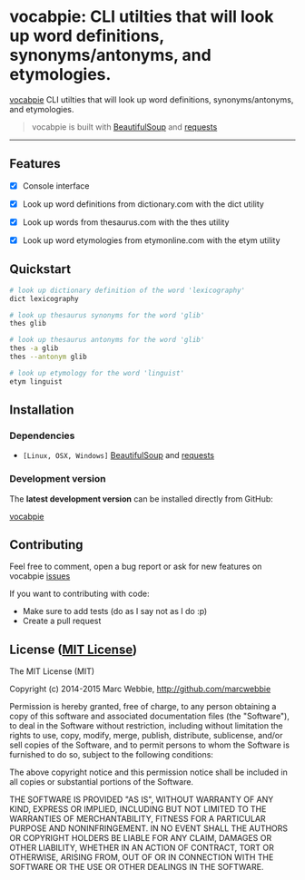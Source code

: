 # vocabpie: CLI utilties that will look up word definitions, synonyms/antonyms, and etymologies. 
[vocabpie](https://github.com/wamsachel/vocabpie.git) CLI utilties that will look up word definitions, synonyms/antonyms, and etymologies.

> vocabpie is built with [BeautifulSoup](http://www.crummy.com/software/BeautifulSoup/#Download) and [requests](http://docs.python-requests.org/en/latest/user/install/#install) 

-----

## Features

+ [x] Console interface
+ [x] Look up word definitions from dictionary.com with the dict utility
+ [x] Look up words from thesaurus.com with the thes utility
+ [x] Look up word etymologies from etymonline.com with the etym utility


## Quickstart

```bash
# look up dictionary definition of the word 'lexicography'
dict lexicography

# look up thesaurus synonyms for the word 'glib'
thes glib

# look up thesaurus antonyms for the word 'glib'
thes -a glib
thes --antonym glib 

# look up etymology for the word 'linguist'
etym linguist

```

## Installation

### Dependencies

+ `[Linux, OSX, Windows]` [BeautifulSoup](http://www.crummy.com/software/BeautifulSoup/#Download) and [requests](http://docs.python-requests.org/en/latest/user/install/#install) 

### Development version

The **latest development version** can be installed directly from GitHub:

[vocabpie](https://github.com/wamsachel/vocabpie.git)


## Contributing

Feel free to comment, open a bug report or ask for new features on vocabpie [issues](https://github.com/wamsachel/vocabpie/issues)

If you want to contributing with code:

- Make sure to add tests (do as I say not as I do :p)
- Create a pull request


## License ([MIT License](http://choosealicense.com/licenses/mit/))

The MIT License (MIT)

Copyright (c) 2014-2015 Marc Webbie, <http://github.com/marcwebbie>

Permission is hereby granted, free of charge, to any person obtaining a
copy of this software and associated documentation files (the
"Software"), to deal in the Software without restriction, including
without limitation the rights to use, copy, modify, merge, publish,
distribute, sublicense, and/or sell copies of the Software, and to
permit persons to whom the Software is furnished to do so, subject to
the following conditions:

The above copyright notice and this permission notice shall be included
in all copies or substantial portions of the Software.

THE SOFTWARE IS PROVIDED "AS IS", WITHOUT WARRANTY OF ANY KIND, EXPRESS
OR IMPLIED, INCLUDING BUT NOT LIMITED TO THE WARRANTIES OF
MERCHANTABILITY, FITNESS FOR A PARTICULAR PURPOSE AND NONINFRINGEMENT.
IN NO EVENT SHALL THE AUTHORS OR COPYRIGHT HOLDERS BE LIABLE FOR ANY
CLAIM, DAMAGES OR OTHER LIABILITY, WHETHER IN AN ACTION OF CONTRACT,
TORT OR OTHERWISE, ARISING FROM, OUT OF OR IN CONNECTION WITH THE
SOFTWARE OR THE USE OR OTHER DEALINGS IN THE SOFTWARE.
